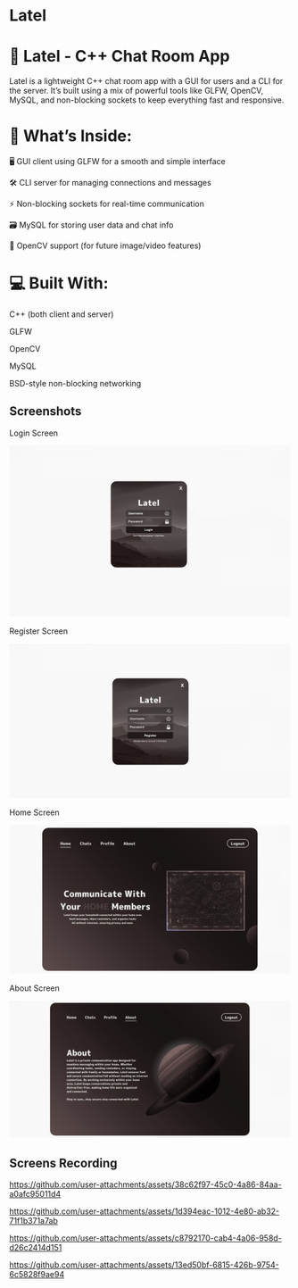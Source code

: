
# Latel

# 🚀 Latel - C++ Chat Room App
Latel is a lightweight C++ chat room app with a GUI for users and a CLI for the server. It’s built using a mix of powerful tools like GLFW, OpenCV, MySQL, and non-blocking sockets to keep everything fast and responsive.

# 🔧 What’s Inside:
🖥️ GUI client using GLFW for a smooth and simple interface

🛠️ CLI server for managing connections and messages

⚡ Non-blocking sockets for real-time communication

🗃️ MySQL for storing user data and chat info

🎥 OpenCV support (for future image/video features)

# 💻 Built With:
C++ (both client and server)

GLFW

OpenCV

MySQL

BSD-style non-blocking networking


## Screenshots

Login Screen

![App Screenshot](https://github.com/gavri-do7/Latel/blob/main/Latel%20Login%20Screen.jpg?raw=true)

Register Screen

![App Screenshot](https://github.com/gavri-do7/Latel/blob/main/Latel%20Register%20Screen.jpg?raw=true)

Home Screen

![App Screenshot](https://github.com/gavri-do7/Latel/blob/main/Latel%20Home%20Screen.jpg?raw=true)

About Screen

![App ScreenShot](https://github.com/gavri-do7/Latel/blob/main/Latel%20About%20Screen.jpg?raw=true)
## Screens Recording

https://github.com/user-attachments/assets/38c62f97-45c0-4a86-84aa-a0afc95011d4

https://github.com/user-attachments/assets/1d394eac-1012-4e80-ab32-71f1b371a7ab

https://github.com/user-attachments/assets/c8792170-cab4-4a06-958d-d26c2414d151

https://github.com/user-attachments/assets/13ed50bf-6815-426b-9754-6c5828f9ae94
